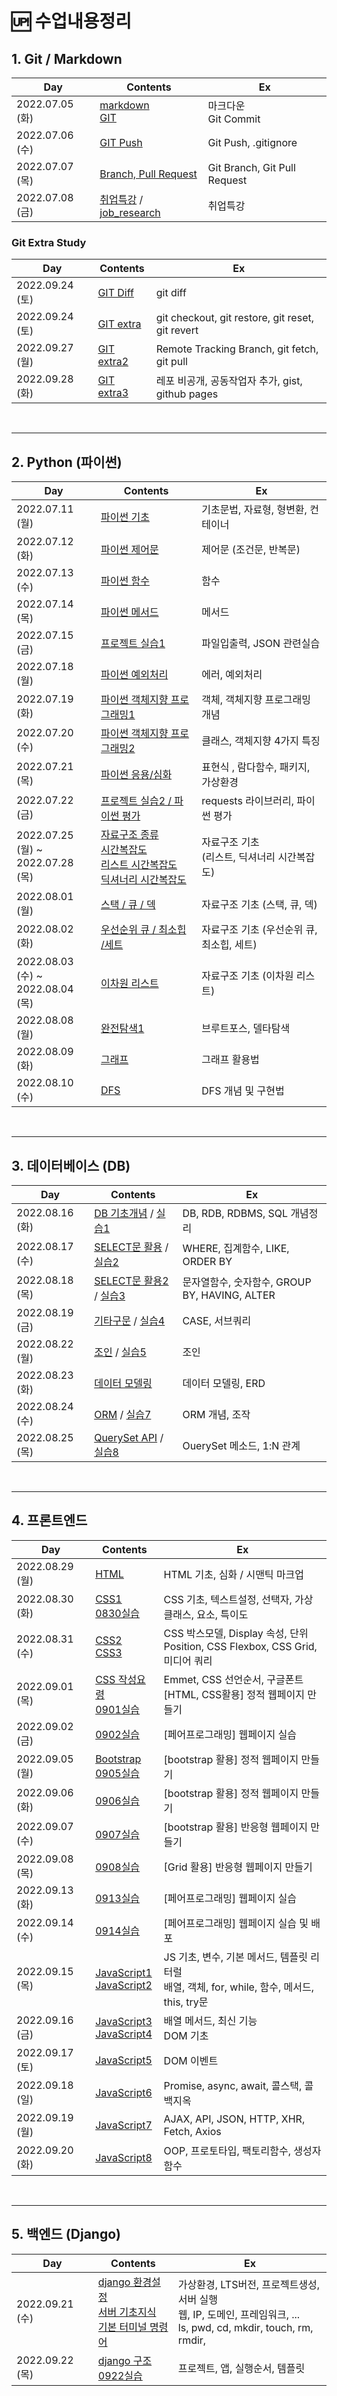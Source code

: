 # 🆙 수업내용정리

## 1. Git / Markdown

| Day             | Contents                                                     | Ex                           |
| --------------- | ------------------------------------------------------------ | ---------------------------- |
| 2022.07.05 (화) | [markdown](./TIL_date/GIT/markdown.md)<br />[GIT](./TIL_date/GIT/Git(1).md) | 마크다운<br />Git Commit     |
| 2022.07.06 (수) | [GIT Push](./TIL_date/GIT/Git(2).md)                         | Git Push, .gitignore         |
| 2022.07.07 (목) | [Branch, Pull Request](./TIL_date/GIT/Git(3).md)             | Git Branch, Git Pull Request |
| 2022.07.08 (금) | [취업특강](https://github.com/Yoonsik-Shin/job-research) / [job_research](https://github.com/Yoonsik-Shin/job-research/blob/b507647070412b8fc03ca814b30f3f09837012f2/research.md) | 취업특강                     |

### Git Extra Study

| Day             | Contents                               | Ex                                               |
| --------------- | -------------------------------------- | ------------------------------------------------ |
| 2022.09.24 (토) | [GIT Diff](./TIL_date/GIT/Git(4).md)   | git diff                                         |
| 2022.09.24 (토) | [GIT extra](./TIL_date/GIT/Git(5).md)  | git checkout, git restore, git reset, git revert |
| 2022.09.27 (월) | [GIT extra2](./TIL_date/GIT/Git(6).md) | Remote Tracking Branch, git fetch, git pull      |
| 2022.09.28 (화) | [GIT extra3](./TIL_date/GIT/Git(7).md) | 레포 비공개, 공동작업자 추가, gist, github pages |

​    

---

## 2. Python (파이썬)

| Day                                    | Contents                                                     | Ex                                                |
| -------------------------------------- | ------------------------------------------------------------ | ------------------------------------------------- |
| 2022.07.11 (월)                        | [파이썬 기초](./TIL_date/PYTHON/파이썬기초.md)               | 기초문법, 자료형, 형변환, 컨테이너                |
| 2022.07.12 (화)                        | [파이썬 제어문](./TIL_date/PYTHON/파이썬제어문.md)           | 제어문 (조건문, 반복문)                           |
| 2022.07.13 (수)                        | [파이썬 함수](./TIL_date/PYTHON/파이썬함수.md)               | 함수                                              |
| 2022.07.14 (목)                        | [파이썬 메서드](./TIL_date/PYTHON/파이썬메서드.md)           | 메서드                                            |
| 2022.07.15 (금)                        | [프로젝트 실습1](./TIL_date/PYTHON/프로젝트실습(1).md)       | 파일입출력, JSON 관련실습                         |
| 2022.07.18 (월)                        | [파이썬 예외처리](./TIL_date/PYTHON/파이썬에러예외.md)       | 에러, 예외처리                                    |
| 2022.07.19 (화)                        | [파이썬 객체지향 프로그래밍1](./TIL_date/PYTHON/파이썬객체지향(1).md) | 객체, 객체지향 프로그래밍 개념                    |
| 2022.07.20 (수)                        | [파이썬 객체지향 프로그래밍2](./TIL_date/PYTHON/파이썬객체지향(2).md) | 클래스, 객체지향 4가지 특징                       |
| 2022.07.21 (목)                        | [파이썬 응용/심화](./TIL_date/PYTHON/파이썬응용심화.md)      | 표현식 , 람다함수, 패키지, 가상환경               |
| 2022.07.22 (금)                        | [프로젝트 실습2 / 파이썬 평가](./TIL_date/PYTHON/프로젝트실습(2).md) | requests 라이브러리, 파이썬 평가                  |
| 2022.07.25 (월) ~<br />2022.07.28 (목) | [자료구조 종류](./TIL_date/PYTHON/TIL_220725.md)<br />[시간복잡도](./TIL_date/PYTHON/TIL_220726.md)<br />[리스트 시간복잡도](./TIL_date/PYTHON/TIL_220727.md)<br />[딕셔너리 시간복잡도](./TIL_date/PYTHON/TIL_220728.md) | 자료구조 기초 <br />(리스트, 딕셔너리 시간복잡도) |
| 2022.08.01 (월)                        | [스택 / 큐 / 덱](./TIL_date/PYTHON/TIL_220801.md)            | 자료구조 기초 (스택, 큐, 덱)                      |
| 2022.08.02 (화)                        | [우선순위 큐 / 최소힙 /세트](./TIL_date/PYTHON/TIL_220802.md) | 자료구조 기초 (우선순위 큐, 최소힙, 세트)         |
| 2022.08.03 (수) ~<br />2022.08.04 (목) | [이차원 리스트](./TIL_date/PYTHON/TIL_220803.md)             | 자료구조 기초 (이차원 리스트)                     |
| 2022.08.08 (월)                        | [완전탐색1](./TIL_date/PYTHON/TIL_220808.md)                 | 브루트포스, 델타탐색                              |
| 2022.08.09 (화)                        | [그래프](./TIL_date/PYTHON/TIL_220809.md)                    | 그래프 활용법                                     |
| 2022.08.10 (수)                        | [DFS](./TIL_date/PYTHON/TIL_220810.md)                       | DFS 개념 및 구현법                                |

​    

---

## 3. 데이터베이스 (DB)

| Day             | Contents                                                     | Ex                                            |
| --------------- | ------------------------------------------------------------ | --------------------------------------------- |
| 2022.08.16 (화) | [DB 기초개념](./TIL_date/DB/DB기초개념.md) / [실습1](./TIL_date/DB/01실습.md) | DB, RDB, RDBMS, SQL 개념정리                  |
| 2022.08.17 (수) | [SELECT문 활용](./TIL_date/DB/SQL활용(1).md) / [실습2](./TIL_date/DB/02실습.md) | WHERE, 집계함수, LIKE, ORDER BY               |
| 2022.08.18 (목) | [SELECT문 활용2](./TIL_date/DB/SQL활용(2).md)  / [실습3](./TIL_date/DB/03실습.md) | 문자열함수, 숫자함수, GROUP BY, HAVING, ALTER |
| 2022.08.19 (금) | [기타구문](./TIL_date/DB/기타구문.md) / [실습4](./TIL_date/DB/04실습.md) | CASE, 서브쿼리                                |
| 2022.08.22 (월) | [조인](./TIL_date/DB/Join.md) / [실습5](./TIL_date/DB/05실습.md) | 조인                                          |
| 2022.08.23 (화) | [데이터 모델링](./TIL_date/DB/데이터모델링.md)               | 데이터 모델링, ERD                            |
| 2022.08.24 (수) | [ORM](./TIL_date/DB/ORM.md) / [실습7](./TIL_date/DB/07실습.md) | ORM 개념, 조작                                |
| 2022.08.25 (목) | [QuerySet API](./TIL_date/DB/QuerySet_API.md) / [실습8](./TIL_date/DB/08실습.md) | OuerySet 메소드, 1:N 관계                     |

​    

---

## 4. 프론트엔드

| Day             | Contents                                                     | Ex                                                           |
| --------------- | ------------------------------------------------------------ | ------------------------------------------------------------ |
| 2022.08.29 (월) | [HTML](./TIL_date/HTML/HTML.md)                              | HTML 기초, 심화 / 시맨틱 마크업                              |
| 2022.08.30 (화) | [CSS1](./TIL_date/CSS/CSS_1.md)<br />[0830실습](../WEB/0830실습) | CSS 기초, 텍스트설정, 선택자, 가상클래스, 요소, 특이도       |
| 2022.08.31 (수) | [CSS2](./TIL_date/CSS/CSS_2.md)<br />[CSS3](./TIL_date/CSS/CSS_3.md) | CSS 박스모델, Display 속성, 단위<br />Position, CSS Flexbox, CSS Grid, 미디어 쿼리 |
| 2022.09.01 (목) | [CSS 작성요령](../TIPS/CSS작성요령.md)<br />[0901실습](../WEB/0901실습) | Emmet, CSS 선언순서, 구글폰트<br />[HTML, CSS활용] 정적 웹페이지 만들기 |
| 2022.09.02 (금) | [0902실습](../WEB/0902실습)                                  | [페어프로그래밍] 웹페이지 실습                               |
| 2022.09.05 (월) | [Bootstrap](./TIL_date/CSS/Bootstrap.md) <br />[0905실습](../WEB/0905실습) | [bootstrap 활용] 정적 웹페이지 만들기                        |
| 2022.09.06 (화) | [0906실습](../WEB/0906실습)                                  | [bootstrap 활용] 정적 웹페이지 만들기                        |
| 2022.09.07 (수) | [0907실습](../WEB/0907실습)                                  | [bootstrap 활용] 반응형 웹페이지 만들기                      |
| 2022.09.08 (목) | [0908실습](../WEB/0908실습)                                  | [Grid 활용] 반응형 웹페이지 만들기                           |
| 2022.09.13 (화) | [0913실습](../WEB/0913실습)                                  | [페어프로그래밍] 웹페이지 실습                               |
| 2022.09.14 (수) | [0914실습](../WEB/0914실습)                                  | [페어프로그래밍] 웹페이지 실습 및 배포                       |
| 2022.09.15 (목) | [JavaScript1](./TIL_date/JS/JavaScript1.md)<br />[JavaScript2](./TIL_date/JS/JavaScript2.md) | JS 기초, 변수, 기본 메서드, 템플릿 리터럴<br />배열, 객체, for, while, 함수, 메서드, this, try문 |
| 2022.09.16 (금) | [JavaScript3](./TIL_date/JS/JavaScript3.md)<br />[JavaScript4](./TIL_date/JS/JavaScript4.md) | 배열 메서드, 최신 기능<br />DOM 기초                         |
| 2022.09.17 (토) | [JavaScript5](./TIL_date/JS/JavaScript5.md)                  | DOM 이벤트                                                   |
| 2022.09.18 (일) | [JavaScript6](./TIL_date/JS/JavaScript6.md)                  | Promise, async, await, 콜스택, 콜백지옥                      |
| 2022.09.19 (월) | [JavaScript7](./TIL_date/JS/JavaScript7.md)                  | AJAX, API, JSON, HTTP, XHR, Fetch, Axios                     |
| 2022.09.20 (화) | [JavaScript8](./TIL_date/JS/JavaScript8.md)                  | OOP, 프로토타입, 팩토리함수, 생성자함수                      |

​    

---

## 5. 백엔드 (Django)

| Day             | Contents                                                     | Ex                                                           |
| --------------- | ------------------------------------------------------------ | ------------------------------------------------------------ |
| 2022.09.21 (수) | [django 환경설정](./TIL_date/Django/Django개발환경.md)<br />[서버 기초지식](./TIL_date/Django/서버기초.md)<br />[기본 터미널 명령어](./TIL_date/Django/Terminal.md) | 가상환경, LTS버전, 프로젝트생성, 서버 실행<br />웹, IP, 도메인, 프레임워크, ...<br />ls, pwd, cd, mkdir, touch, rm, rmdir, |
| 2022.09.22 (목) | [django 구조](./TIL_date/Django/django구조.md)<br />[0922실습](../WEB/0922실습) | 프로젝트, 앱, 실행순서, 템플릿                               |

